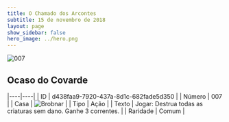 ```yaml
---
title: O Chamado dos Arcontes
subtitle: 15 de novembro de 2018
layout: page
show_sidebar: false
hero_image: ../hero.png
---
```


![007](https://cdn.keyforgegame.com/media/card_front/pt/341_007_CFRV9R6JG7P7_pt.png)

## Ocaso do Covarde

|----|----|
| ID | d438faa9-7920-437a-8d1c-682fade5d350 |
| Número | 007 |
| Casa | ![Brobnar](https://archonarcana.com/images/thumb/e/e0/Brobnar.png/22px-Brobnar.png "Brobnar") |
| Tipo | Ação |
| Texto | Jogar: Destrua todas as criaturas  sem dano. Ganhe 3 correntes. |
| Raridade | Comum |
